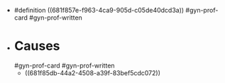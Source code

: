 - #definition ((681f857e-f963-4ca9-905d-c05de40dcd3a)) #gyn-prof-card #gyn-prof-written
- # Causes
  #gyn-prof-card #gyn-prof-written
	- ((681f85db-44a2-4508-a39f-83bef5cdc072))